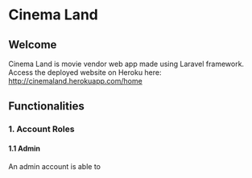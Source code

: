 # Cinema Land

## Welcome

Cinema Land is movie vendor web app made using Laravel framework. Access the deployed website on Heroku here: 
http://cinemaland.herokuapp.com/home

## Functionalities

### 1. Account Roles

#### 1.1 Admin
An admin account is able to 
